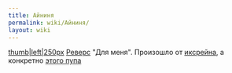 ```yaml
---
title: Айниня
permalink: wiki/Айниня/
layout: wiki
---
```


[thumb\|left\|250px](Файл:2017-12-02_14-05-12.png "wikilink")
[Реверс](Термины "wikilink") "Для меня". Произошло
от [иксрейна](/wiki/XRain777 "wikilink"), а конкретно [этого
пупа](https://www.youtube.com/watch?v=FDtQfUuARN0)
